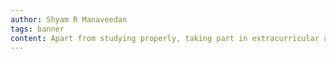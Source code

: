 ```yaml
---
author: Shyam R Manaveedan
tags: banner
content: Apart from studying properly, taking part in extracurricular activities also helps in becoming a greater in any field, By my profession I am a qualified accountant and have working experience in title. But regarding my interests I been studied and practices Designing and Content-creation, Mentoring and Councelling, Videography and Helicam-operating also Youtube live-streaming and V-blogging.
---
```

